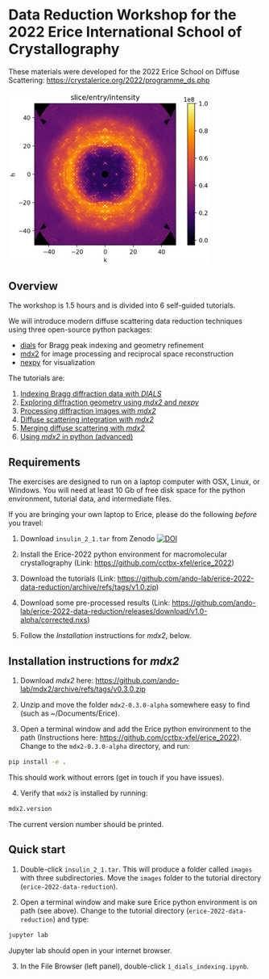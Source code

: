 # Data Reduction Workshop for the 2022 Erice International School of Crystallography

These materials were developed for the 2022 Erice School on Diffuse Scattering: https://crystalerice.org/2022/programme_ds.php

<img src="resources/insulin_slice.png" alt="INSULIN" width="400"/>

## Overview

The workshop is 1.5 hours and is divided into 6 self-guided tutorials.

We will introduce modern diffuse scattering data reduction techniques using three open-source python packages:
- [dials](https://dials.github.io/) for Bragg peak indexing and geometry refinement
- [mdx2](https://github.com/ando-Lab/mdx2) for image processing and reciprocal space reconstruction
- [nexpy](https://nexpy.github.io/nexpy/) for visualization

The tutorials are:

1. [Indexing Bragg diffraction data with *DIALS*](1_dials_indexing.ipynb)
1. [Exploring diffraction geometry using *mdx2* and *nexpy*](2_mdx2_geometry.ipynb)
1. [Processing diffraction images with *mdx2*](3_mdx2_data.ipynb)
1. [Diffuse scattering integration with *mdx2*](4_mdx2_integration.ipynb)
1. [Merging diffuse scattering with *mdx2*](5_mdx2_merging.ipynb)
1. [Using *mdx2* in python (advanced)](6_mdx2_python.ipynb)

## Requirements

The exercises are designed to run on a laptop computer with OSX, Linux, or Windows. You will need at least 10 Gb of free disk space for the python environment, tutorial data, and intermediate files.

If you are bringing your own laptop to Erice, please do the following *before* you travel:

1. Download `insulin_2_1.tar` from Zenodo [![DOI](https://zenodo.org/badge/DOI/10.5281/zenodo.6536805.svg)](https://doi.org/10.5281/zenodo.6536805)

2. Install the Erice-2022 python environment for macromolecular crystallography (Link: https://github.com/cctbx-xfel/erice_2022)

4. Download the tutorials (Link: https://github.com/ando-lab/erice-2022-data-reduction/archive/refs/tags/v1.0.zip)

5. Download some pre-processed results (Link: https://github.com/ando-lab/erice-2022-data-reduction/releases/download/v1.0-alpha/corrected.nxs)

6. Follow the *Installation* instructions for *mdx2*, below.

## Installation instructions for *mdx2*

1. Download *mdx2* here: https://github.com/ando-lab/mdx2/archive/refs/tags/v0.3.0.zip

2. Unzip and move the folder `mdx2-0.3.0-alpha` somewhere easy to find (such as ~/Documents/Erice).

3. Open a terminal window and add the Erice python environment to the path (Instructions here: https://github.com/cctbx-xfel/erice_2022). Change to the `mdx2-0.3.0-alpha` directory, and run:
```bash
pip install -e .
```
This should work without errors (get in touch if you have issues).

4. Verify that `mdx2` is installed by running:
```bash
mdx2.version
```
The current version number should be printed.

## Quick start

1. Double-click `insulin_2_1.tar`. This will produce a folder called `images` with three subdirectories. Move the `images` folder to the tutorial directory (`erice-2022-data-reduction`).

2. Open a terminal window and make sure Erice python environment is on path (see above). Change to the tutorial directory (`erice-2022-data-reduction`) and type:
```bash
jupyter lab
```
Jupyter lab should open in your internet browser.

3. In the File Browser (left panel), double-click `1_dials_indexing.ipynb`.
